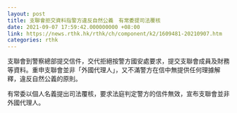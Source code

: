 ```yaml
---
layout: post
title: 支聯會拒交資料指警方違反自然公義　有常委提司法覆核
date: 2021-09-07 17:59:42.000000000 +08:00
link: https://news.rthk.hk/rthk/ch/component/k2/1609481-20210907.htm
categories: rthk
---
```


支聯會到警察總部提交信件，交代拒絕按警方國安處要求，提交支聯會成員及財務等資料。重申支聯會並非「外國代理人」，又不滿警方在信中無提供任何理據解釋，違反自然公義的原則。 

有常委以個人名義提出司法覆核，要求法庭判定警方的信件無效，宣布支聯會並非外國代理人。
